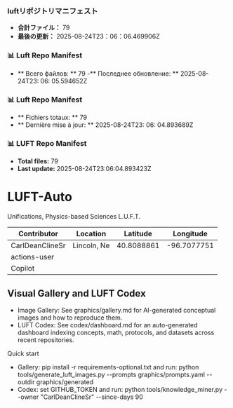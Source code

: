 <!-- LUFT_MANIFEST_JA START -->
### luftリポジトリマニフェスト

-  **合計ファイル：** 79
-  **最後の更新：** 2025-08-24T23：06：06.469906Z
<!-- LUFT_MANIFEST_JA END -->

<!-- LUFT_MANIFEST_RU START -->
### 📊 Luft Repo Manifest

- ** Всего файлов: ** 79
-** Последнее обновление: ** 2025-08-24T23: 06: 05.594652Z
<!-- LUFT_MANIFEST_RU END -->

<!-- LUFT_MANIFEST_FR START -->
### 📊 Luft Repo Manifest

- ** Fichiers totaux: ** 79
- ** Dernière mise à jour: ** 2025-08-24T23: 06: 04.893689Z
<!-- LUFT_MANIFEST_FR END -->

<!-- LUFT_MANIFEST_EN START -->
### 📊 LUFT Repo Manifest

- **Total files:** 79
- **Last update:** 2025-08-24T23:06:04.893423Z

<!-- LUFT_MANIFEST_EN END -->

# LUFT-Auto
Unifications, Physics-based Sciences L.U.F.T.

<!-- LUFT_CONTRIBUTOR_MAP START -->
| Contributor | Location | Latitude | Longitude |
|-------------|----------|----------|-----------|
| CarlDeanClineSr | Lincoln, Ne | 40.8088861 | -96.7077751 |
| actions-user |  |  |  |
| Copilot |  |  |  |

<!-- LUFT_CONTRIBUTOR_MAP END -->

## Visual Gallery and LUFT Codex

- Image Gallery: See graphics/gallery.md for AI-generated conceptual images and how to reproduce them.
- LUFT Codex: See codex/dashboard.md for an auto-generated dashboard indexing concepts, math, protocols, and datasets across recent repositories.

Quick start
- Gallery: pip install -r requirements-optional.txt and run: python tools/generate_luft_images.py --prompts graphics/prompts.yaml --outdir graphics/generated
- Codex: set GITHUB_TOKEN and run: python tools/knowledge_miner.py --owner "CarlDeanClineSr" --since-days 90

